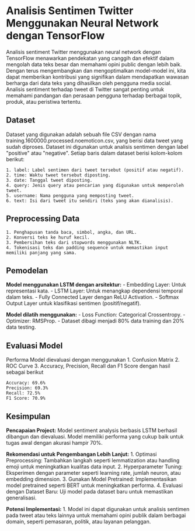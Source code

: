 # **Analisis Sentimen Twitter Menggunakan Neural Network dengan TensorFlow**

 Analisis sentiment Twitter menggunakan neural network dengan TensorFlow menawarkan pendekatan yang canggih dan efektif dalam mengolah data teks besar dan memahami opini public dengan lebih baik. Dengan terus mengembangkan dan mengoptimalkan model-model ini, kita dapat memberikan kontribusi yang signifikan dalam mendapatkan wawasan berharga dari data teks yang dihasilkan oleh pengguna media social. Analisis sentiment terhadap tweet di Twitter sangat penting untuk memahami pandangan dan perasaan pengguna terhadap berbagai topik, produk, atau peristiwa tertentu.

## Dataset
Dataset yang digunakan adalah sebuah file CSV dengan nama training.1600000.processed.noemoticon.csv, yang berisi data tweet yang sudah diproses. Dataset ini digunakan untuk analisis sentimen dengan label "positive" atau "negative". Setiap baris dalam dataset berisi kolom-kolom berikut:

    1. label: Label sentimen dari tweet tersebut (positif atau negatif).
    2. time: Waktu tweet tersebut diposting.
    3. date: Tanggal tweet diposting.
    4. query: Jenis query atau pencarian yang digunakan untuk memperoleh tweet.
    5. username: Nama pengguna yang memposting tweet.
    6. text: Isi dari tweet itu sendiri (teks yang akan dianalisis).

## Preprocessing Data
    1. Penghapusan tanda baca, simbol, angka, dan URL.
    2. Konversi teks ke huruf kecil.
    3. Pembersihan teks dari stopwords menggunakan NLTK.
    4. Tokenisasi teks dan padding sequence untuk memastikan input memiliki panjang yang sama.

## Pemodelan
**Model menggunakan LSTM dengan arsitektur:**
    - Embedding Layer: Untuk representasi kata.
    - LSTM Layer: Untuk menangkap dependensi temporal dalam teks.
    - Fully Connected Layer dengan ReLU Activation.
    - Softmax Output Layer untuk klasifikasi sentimen (positif/negatif).

**Model dilatih menggunakan:**
    - Loss Function: Categorical Crossentropy.
    - Optimizer: RMSProp.
    - Dataset dibagi menjadi 80% data training dan 20% data testing.

## Evaluasi Model
Performa Model dievaluasi dengan menggunakan
    1. Confusion Matrix
    2. ROC Curve
    3. Accuracy, Precision, Recall dan F1 Score 
    dengan hasil sebagai berikut

    Accuracy: 69.6%
    Precision: 69.3%
    Recall: 72.5%
    F1 Score: 70.9%

## Kesimpulan
**Pencapaian Project:**
    Model sentiment analysis berbasis LSTM berhasil dibangun dan dievaluasi.
    Model memiliki performa yang cukup baik untuk tugas awal dengan akurasi hampir 70%.

**Rekomendasi untuk Pengembangan Lebih Lanjut:**
    1. Optimasi Preprocessing: Tambahkan langkah seperti lemmatization atau handling emoji untuk meningkatkan kualitas data input.
    2. Hyperparameter Tuning: Eksperimen dengan parameter seperti learning rate, jumlah neuron, atau embedding dimension.
    3. Gunakan Model Pretrained: Implementasikan model pretrained seperti BERT untuk meningkatkan performa.
    4. Evaluasi dengan Dataset Baru: Uji model pada dataset baru untuk memastikan generalisasi.

**Potensi Implementasi:**
    1. Model ini dapat digunakan untuk analisis sentimen pada tweet atau teks lainnya untuk memahami opini publik dalam berbagai domain, seperti pemasaran, politik, atau layanan pelanggan.
